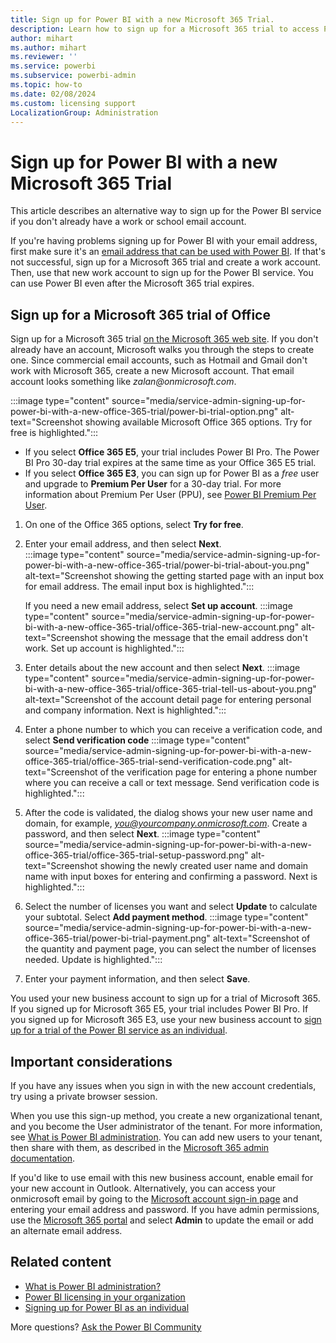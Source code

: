 ```yaml
---
title: Sign up for Power BI with a new Microsoft 365 Trial.
description: Learn how to sign up for a Microsoft 365 trial to access Power BI when you don't have a work or school email account.
author: mihart
ms.author: mihart
ms.reviewer: ''
ms.service: powerbi
ms.subservice: powerbi-admin
ms.topic: how-to
ms.date: 02/08/2024
ms.custom: licensing support
LocalizationGroup: Administration
---
```


# Sign up for Power BI with a new Microsoft 365 Trial

This article describes an alternative way to sign up for the Power BI service if you don't already have a work or school email account.

If you're having problems signing up for Power BI with your email address, first make sure it's an [email address that can be used with Power BI](../fundamentals/service-self-service-signup-for-power-bi.md#supported-email-addresses). If that's not successful, sign up for a Microsoft 365 trial and create a work account. Then, use that new work account to sign up for the Power BI service. You can use Power BI even after the Microsoft 365 trial expires.

## Sign up for a Microsoft 365 trial of Office

Sign up for a Microsoft 365 trial [on the Microsoft 365 web site](https://www.microsoft.com/microsoft-365/business/compare-more-office-365-for-business-plans). If you don't already have an account, Microsoft walks you through the steps to create one. Since commercial email accounts, such as Hotmail and Gmail don't work with Microsoft 365, create a new Microsoft account. That email account looks something like *zalan\@onmicrosoft.com*.

:::image type="content" source="media/service-admin-signing-up-for-power-bi-with-a-new-office-365-trial/power-bi-trial-option.png" alt-text="Screenshot showing available Microsoft Office 365 options. Try for free is highlighted.":::

- If you select **Office 365 E5**, your trial includes Power BI Pro. The Power BI Pro 30-day trial expires at the same time as your Office 365 E5 trial.
- If you select **Office 365 E3**, you can sign up for Power BI as a *free* user and upgrade to **Premium Per User** for a 30-day trial. For more information about Premium Per User (PPU), see [Power BI Premium Per User](service-premium-per-user-faq.yml).

1. On one of the Office 365 options, select **Try for free**.
1. Enter your email address, and then select **Next**.  
   :::image type="content" source="media/service-admin-signing-up-for-power-bi-with-a-new-office-365-trial/power-bi-trial-about-you.png" alt-text="Screenshot showing the getting started page with an input box for email address. The email input box is highlighted.":::

    If you need a new email address, select **Set up account**.
    :::image type="content" source="media/service-admin-signing-up-for-power-bi-with-a-new-office-365-trial/office-365-trial-new-account.png" alt-text="Screenshot showing the message that the email address don't work. Set up account is highlighted.":::

1. Enter details about the new account and then select **Next**.
   :::image type="content" source="media/service-admin-signing-up-for-power-bi-with-a-new-office-365-trial/office-365-trial-tell-us-about-you.png" alt-text="Screenshot of the account detail page for entering personal and company information. Next is highlighted.":::

1. Enter a phone number to which you can receive a verification code, and select **Send verification code**
   :::image type="content" source="media/service-admin-signing-up-for-power-bi-with-a-new-office-365-trial/office-365-trial-send-verification-code.png" alt-text="Screenshot of the verification page for entering a phone number where you can receive a call or text message. Send verification code is highlighted.":::

1. After the code is validated, the dialog shows your new user name and domain, for example, *you@yourcompany.onmicrosoft.com*. Create a password, and then select **Next**.
   :::image type="content" source="media/service-admin-signing-up-for-power-bi-with-a-new-office-365-trial/office-365-trial-setup-password.png" alt-text="Screenshot showing the newly created user name and domain name with input boxes for entering and confirming a password. Next is highlighted.":::

1. Select the number of licenses you want and select **Update** to calculate your subtotal. Select **Add payment method**.
   :::image type="content" source="media/service-admin-signing-up-for-power-bi-with-a-new-office-365-trial/power-bi-trial-payment.png" alt-text="Screenshot of the quantity and payment page, you can select the number of licenses needed. Update is highlighted.":::

1. Enter your payment information, and then select **Save**.

You used your new business account to sign up for a trial of Microsoft 365. If you signed up for Microsoft 365 E5, your trial includes Power BI Pro. If you signed up for Microsoft 365 E3, use your new business account to [sign up for a trial of the Power BI service as an individual](../fundamentals/service-self-service-signup-for-power-bi.md).

## Important considerations

If you have any issues when you sign in with the new account credentials, try using a private browser session.

When you use this sign-up method, you create a new organizational tenant, and you become the User administrator of the tenant. For more information, see [What is Power BI administration](../admin/service-admin-administering-power-bi-in-your-organization.md). You can add new users to your tenant, then share with them, as described in the [Microsoft 365 admin documentation](https://support.office.com/article/Add-users-individually-to-Office-365---Admin-Help-1970f7d6-03b5-442f-b385-5880b9c256ec).

If you'd like to use email with this new business account, enable email for your new account in Outlook. Alternatively, you can access your onmicrosoft email by going to the [Microsoft account sign-in page](https://account.microsoft.com/) and entering your email address and password. If you have admin permissions, use the [Microsoft 365 portal](https://portal.office.com) and select **Admin** to update the email or add an alternate email address. 

## Related content

- [What is Power BI administration?](../admin/service-admin-administering-power-bi-in-your-organization.md)  
- [Power BI licensing in your organization](service-admin-licensing-organization.md)  
- [Signing up for Power BI as an individual](../fundamentals/service-self-service-signup-for-power-bi.md)

More questions? [Ask the Power BI Community](https://community.powerbi.com/)
